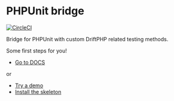 # PHPUnit bridge

[![CircleCI](https://circleci.com/gh/driftphp/phpunit-bridge.svg?style=svg)](https://circleci.com/gh/driftphp/phpunit-bridge)

Bridge for PHPUnit with custom DriftPHP related testing methods.

Some first steps for you!

- [Go to DOCS](https://driftphp.io/#/?id=testing)

or

- [Try a demo](https://github.com/driftphp/demo)
- [Install the skeleton](https://github.com/driftphp/skeleton)